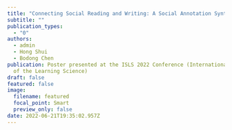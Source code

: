 ```yaml
---
title: "Connecting Social Reading and Writing: A Social Annotation Synthesizer Tool. "
subtitle: ""
publication_types:
  - "0"
authors:
  - admin
  - Hong Shui
  - Bodong Chen
publication: Poster presented at the ISLS 2022 Conference (International Society
  of the Learning Science)
draft: false
featured: false
image:
  filename: featured
  focal_point: Smart
  preview_only: false
date: 2022-06-21T19:35:02.957Z
---
```

